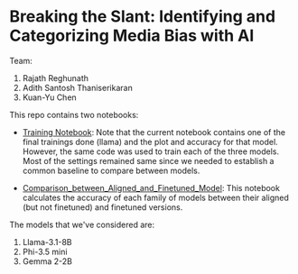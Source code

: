 # Breaking the Slant: Identifying and Categorizing Media Bias with AI

Team:
1. Rajath Reghunath
2. Adith Santosh Thaniserikaran
3. Kuan-Yu Chen

This repo contains two notebooks:

- [Training Notebook](./Training%20Notebook.ipynb): Note that the current notebook contains one of the final trainings done (llama) and the plot and accuracy for that model. However, the same code was used to train each of the three models. Most of the settings remained same since we needed to establish a common baseline to compare between models.

- [Comparison_between_Aligned_and_Finetuned_Model](./Comparison_between_Aligned_and_Finetuned_Model.ipynb): This notebook calculates the accuracy of each family of models between their aligned (but not finetuned) and finetuned versions.


The models that we've considered are:

1. Llama-3.1-8B
2. Phi-3.5 mini
3. Gemma 2-2B

